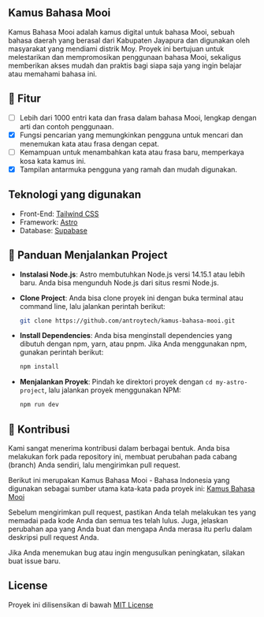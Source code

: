 ## Kamus Bahasa Mooi

Kamus Bahasa Mooi adalah kamus digital untuk bahasa Mooi, sebuah bahasa daerah yang berasal dari Kabupaten Jayapura dan digunakan oleh masyarakat yang mendiami distrik Moy. Proyek ini bertujuan untuk melestarikan dan mempromosikan penggunaan bahasa Mooi, sekaligus memberikan akses mudah dan praktis bagi siapa saja yang ingin belajar atau memahami bahasa ini.

## 🚀 Fitur

- [ ] Lebih dari 1000 entri kata dan frasa dalam bahasa Mooi, lengkap dengan arti dan contoh penggunaan.
- [x] Fungsi pencarian yang memungkinkan pengguna untuk mencari dan menemukan kata atau frasa dengan cepat.
- [ ] Kemampuan untuk menambahkan kata atau frasa baru, memperkaya kosa kata kamus ini.
- [x] Tampilan antarmuka pengguna yang ramah dan mudah digunakan.

## Teknologi yang digunakan

- Front-End: [Tailwind CSS](https://tailwindcss.com/)
- Framework: [Astro](https://astro.build)
- Database: [Supabase](https://supabase.com)

## 📖 Panduan Menjalankan Project

- **Instalasi Node.js**: Astro membutuhkan Node.js versi 14.15.1 atau lebih baru. Anda bisa mengunduh Node.js dari situs resmi Node.js.
- **Clone Project**: Anda bisa clone proyek ini dengan buka terminal atau command line, lalu jalankan perintah berikut:

  ```bash
  git clone https://github.com/antroytech/kamus-bahasa-mooi.git
  ```

- **Install Dependencies**: Anda bisa menginstall dependencies yang dibutuh dengan npm, yarn, atau pnpm. Jika Anda menggunakan npm, gunakan perintah berikut:

  ```bash
  npm install
  ```

- **Menjalankan Proyek**: Pindah ke direktori proyek dengan `cd my-astro-project`, lalu jalankan proyek menggunakan NPM:

  ```bash
  npm run dev
  ```

## 🤝 Kontribusi

Kami sangat menerima kontribusi dalam berbagai bentuk. Anda bisa melakukan fork pada repository ini, membuat perubahan pada cabang (branch) Anda sendiri, lalu mengirimkan pull request.

Berikut ini merupakan Kamus Bahasa Mooi - Bahasa Indonesia yang digunakan sebagai sumber utama kata-kata pada proyek ini:
[Kamus Bahasa Mooi](https://mooi.kamusdaerahdaring.com/profil.php)

Sebelum mengirimkan pull request, pastikan Anda telah melakukan tes yang memadai pada kode Anda dan semua tes telah lulus. Juga, jelaskan perubahan apa yang Anda buat dan mengapa Anda merasa itu perlu dalam deskripsi pull request Anda.

Jika Anda menemukan bug atau ingin mengusulkan peningkatan, silakan buat issue baru.

## License

Proyek ini dilisensikan di bawah [MIT License](LICENSE)
